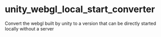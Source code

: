# unity_webgl_local_start_converter
Convert the webgl built by unity to a version that can be directly started locally without a server
